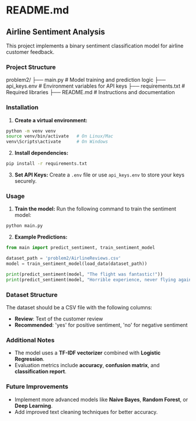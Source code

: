 # README.md

## Airline Sentiment Analysis
This project implements a binary sentiment classification model for airline customer feedback.

### Project Structure

problem2/
├── main.py            # Model training and prediction logic
├── api_keys.env       # Environment variables for API keys
├── requirements.txt   # Required libraries
├── README.md          # Instructions and documentation

### Installation
1. **Create a virtual environment:**
```bash
python -m venv venv
source venv/bin/activate   # On Linux/Mac
venv\Scripts\activate      # On Windows
```

2. **Install dependencies:**
```bash
pip install -r requirements.txt
```

3. **Set API Keys:**
Create a `.env` file or use `api_keys.env` to store your keys securely.

### Usage
1. **Train the model:**
Run the following command to train the sentiment model:
```bash
python main.py
```

2. **Example Predictions:**
```python
from main import predict_sentiment, train_sentiment_model

dataset_path = 'problem2/AirlineReviews.csv'
model = train_sentiment_model(load_data(dataset_path))

print(predict_sentiment(model, "The flight was fantastic!"))
print(predict_sentiment(model, "Horrible experience, never flying again!"))
```

### Dataset Structure
The dataset should be a CSV file with the following columns:
- **Review**: Text of the customer review
- **Recommended**: 'yes' for positive sentiment, 'no' for negative sentiment

### Additional Notes
- The model uses a **TF-IDF vectorizer** combined with **Logistic Regression**.
- Evaluation metrics include **accuracy**, **confusion matrix**, and **classification report**.

### Future Improvements
- Implement more advanced models like **Naive Bayes**, **Random Forest**, or **Deep Learning**.
- Add improved text cleaning techniques for better accuracy.

